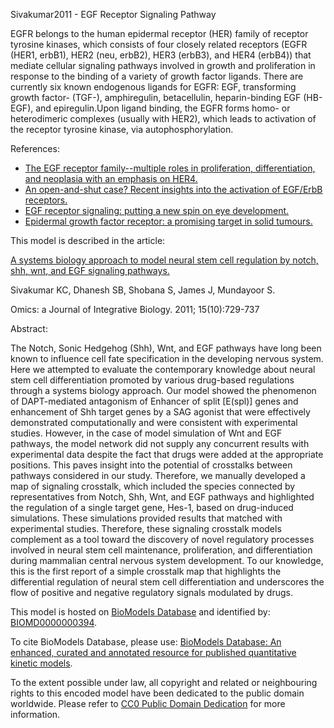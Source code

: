 

Sivakumar2011 - EGF Receptor Signaling Pathway

EGFR belongs to the human epidermal receptor (HER) family of receptor tyrosine
kinases, which consists of four closely related receptors (EGFR (HER1, erbB1),
HER2 (neu, erbB2), HER3 (erbB3), and HER4 (erbB4)) that mediate cellular
signaling pathways involved in growth and proliferation in response to the
binding of a variety of growth factor ligands. There are currently six known
endogenous ligands for EGFR: EGF, transforming growth factor- (TGF-),
amphiregulin, betacellulin, heparin-binding EGF (HB-EGF), and epiregulin.Upon
ligand binding, the EGFR forms homo- or heterodimeric complexes (usually with
HER2), which leads to activation of the receptor tyrosine kinase, via
autophosphorylation.

References:

  * [The EGF receptor family--multiple roles in proliferation, differentiation, and neoplasia with an emphasis on HER4.](http://identifiers.org/pubmed/12813928)
  * [An open-and-shut case? Recent insights into the activation of EGF/ErbB receptors.](http://identifiers.org/pubmed/14527402)
  * [EGF receptor signaling: putting a new spin on eye development.](http://identifiers.org/pubmed/14561424)
  * [Epidermal growth factor receptor: a promising target in solid tumours.](http://identifiers.org/pubmed/14766123)

This model is described in the article:

[A systems biology approach to model neural stem cell regulation by notch,
shh, wnt, and EGF signaling pathways.](http://identifiers.org/pubmed/21978399)

Sivakumar KC, Dhanesh SB, Shobana S, James J, Mundayoor S.

Omics: a Journal of Integrative Biology. 2011; 15(10):729-737

Abstract:

The Notch, Sonic Hedgehog (Shh), Wnt, and EGF pathways have long been known to
influence cell fate specification in the developing nervous system. Here we
attempted to evaluate the contemporary knowledge about neural stem cell
differentiation promoted by various drug-based regulations through a systems
biology approach. Our model showed the phenomenon of DAPT-mediated antagonism
of Enhancer of split [E(spl)] genes and enhancement of Shh target genes by a
SAG agonist that were effectively demonstrated computationally and were
consistent with experimental studies. However, in the case of model simulation
of Wnt and EGF pathways, the model network did not supply any concurrent
results with experimental data despite the fact that drugs were added at the
appropriate positions. This paves insight into the potential of crosstalks
between pathways considered in our study. Therefore, we manually developed a
map of signaling crosstalk, which included the species connected by
representatives from Notch, Shh, Wnt, and EGF pathways and highlighted the
regulation of a single target gene, Hes-1, based on drug-induced simulations.
These simulations provided results that matched with experimental studies.
Therefore, these signaling crosstalk models complement as a tool toward the
discovery of novel regulatory processes involved in neural stem cell
maintenance, proliferation, and differentiation during mammalian central
nervous system development. To our knowledge, this is the first report of a
simple crosstalk map that highlights the differential regulation of neural
stem cell differentiation and underscores the flow of positive and negative
regulatory signals modulated by drugs.

This model is hosted on [BioModels Database](http://www.ebi.ac.uk/biomodels/)
and identified by:
[BIOMD0000000394](http://identifiers.org/biomodels.db/BIOMD0000000394).

To cite BioModels Database, please use: [BioModels Database: An enhanced,
curated and annotated resource for published quantitative kinetic
models](http://identifiers.org/pubmed/20587024).

To the extent possible under law, all copyright and related or neighbouring
rights to this encoded model have been dedicated to the public domain
worldwide. Please refer to [CC0 Public Domain
Dedication](http://creativecommons.org/publicdomain/zero/1.0/) for more
information.

